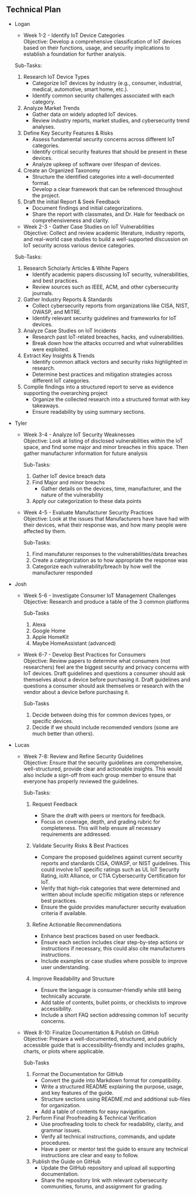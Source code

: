 ## Technical Plan

- Logan
  - Week 1-2 - Identify IoT Device Categories  
Objective: Develop a comprehensive classification of IoT devices based on their functions, usage, and security implications to establish a foundation for further analysis.

  Sub-Tasks:
  1.  Research IoT Device Types
      - Categorize IoT devices by industry (e.g., consumer, industrial, medical, automotive, smart home, etc.).
      - Identify common security challenges associated with each category.
  2.  Analyze Market Trends
      - Gather data on widely adopted IoT devices.
      - Review industry reports, market studies, and cybersecurity trend analyses.
  3.  Define Key Security Features & Risks  
      - Assess fundamental security concerns across different IoT categories.
      - Identify critical security features that should be present in these devices.
      - Analyze upkeep of software over lifespan of devices.
  4.  Create an Organized Taxonomy
      - Structure the identified categories into a well-documented format.
      - Develop a clear framework that can be referenced throughout the project.
  5.  Draft the initial Report & Seek Feedback
      - Document findings and initial categorizations.
      - Share the report with classmates, and Dr. Hale for feedback on comprehensiveness and clarity.
        
  - Week 2-3 - Gather Case Studies on IoT Vulnerabilities  
Objective: Collect and review academic literature, industry reports, and real-world case studies to build a well-supported discussion on IoT security across various device categories.

  Sub-Tasks:
  1.  Research Scholarly Articles & White Papers
      - Identify academic papers discussing IoT security, vulnerabilities, and best practices.
      - Review sources such as IEEE, ACM, and other cybersecurity journals.
  2.  Gather Industry Reports & Standards
      - Collect cybersecurity reports from organizations like CISA, NIST, OWASP, and MITRE.
      - Identify relevant security guidelines and frameworks for IoT devices.
  3.  Analyze Case Studies on IoT Incidents
      - Research past IoT-related breaches, hacks, and vulnerabilities.
      - Break down how the attacks occurred and what vulnerabilities were exploited.
  4.  Extract Key Insights & Trends
      - Identify common attack vectors and security risks highlighted in research.
      - Determine best practices and mitigation strategies across different IoT categories.
  5.  Compile findings into a structured report to serve as evidence supporting the overarching project
      - Organize the collected research into a structured format with key takeaways.
      - Ensure readability by using summary sections.


- Tyler
  - Week 3-4 - Analyze IoT Security Weaknesses  
Objective: Look at listing of disclosed vulnerabilities within the IoT space, and find some major and minor breaches in this space.  Then gather manufacturer information for future analysis
   
    Sub-Tasks:  
    1. Gather IoT device breach data
    2. Find Major and minor breachs
        -  Gather details on the devices, time, manufacturer, and the nature of the vulnerability
    3. Apply our categorization to these data points

  - Week 4-5 - Evaluate Manufacturer Security Practices  
Objective: Look at the issues that Manufacturers have have had with their devices, what their response was, and how many people were affected by them. 
   
    Sub-Tasks:  
    1. Find manufaturer responses to the vulnerabilities/data breaches
    2. Create a categorization as to how appropriate the response was
    3. Categorize each vulnerability/breach by how well the manufacturer responded

- Josh
  - Week 5-6 - Investigate Consumer IoT Management Challenges  
  Objective:  Research and produce a table of the 3 common platforms  

      Sub-Tasks  
      1. Alexa
      2. Google Home
      3. Apple HomeKit
      4. Maybe HomeAssistant (advanced)

  - Week 6-7 - Develop Best Practices for Consumers  
 Objective: Review papers to determine what consumers (not researchers) feel are the biggest security and privacy concerns with IoT devices.  Draft guidelines and questions a consumer should ask themselves about a device before purchasing it. Draft guidelines and questions a consumer should ask themselves or research with the vendor about a device before purchasing it.  
  
      Sub-Tasks
      1.  Decide between doing this for common devices types, or specific devices.  
      2.  Decide if we should include recomended vendors (some are much better than others).  

- Lucas

  - Week 7-8: Review and Refine Security Guidelines  
Objective: Ensure that the security guidelines are comprehensive, well-structured, provide clear and actionable insights. This would also include a sign-off from each group member to ensure that everyone has properly reviewed the guidelines. 

    Sub-Tasks:  
    1.  Request Feedback
        - Share the draft with peers or mentors for feedback.
        - Focus on coverage, depth, and grading rubric for completeness. This will help ensure all necessary requirements are addressed.  

    2.  Validate Security Risks & Best Practices  
        - Compare the proposed guidelines against current security reports and standards CISA, OWASP, or NIST guidelines. This could involve IoT specific ratings such as UL IoT Security Rating, ioXt Alliance, or CTIA Cybersecurity Certification for IoT. 
        - Verify that high-risk categories that were determined and written about include specific mitigation steps or reference best practices.
        - Ensure the guide provides manufacturer security evaluation criteria if available.  
    3.  Refine Actionable Recommendations
        - Enhance best practices based on user feedback.
        - Ensure each section includes clear step-by-step actions or instructions if necessary, this could also cite manufacturers instructions.  
        - Include examples or case studies where possible to improve user understanding.
    4.  Improve Readability and Structure  
        - Ensure the language is consumer-friendly while still being technically accurate.
        - Add table of contents, bullet points, or checklists to improve accessibility.
        - Include a short FAQ section addressing common IoT security concerns.
   
  - Week 8-10: Finalize Documentation & Publish on GitHub  
Objective: Prepare a well-documented, structured, and publicly accessible guide that is accessibility-friendly and includes graphs, charts, or plots where applicable.

    Sub-Tasks

    1. Format the Documentation for GitHub
        - Convert the guide into Markdown format for compatibility.
        - Write a structured README explaining the purpose, usage, and key features of the guide.
        - Structure sections using README.md and additional sub-files for organization.
        - Add a table of contents for easy navigation.
    2.  Perform Final Proofreading & Technical Verification
        - Use proofreading tools to check for readability, clarity, and grammar issues.
        - Verify all technical instructions, commands, and update procedures.
        - Have a peer or mentor test the guide to ensure any technical instructions are clear and easy to follow.  
    3. Publish the Guide on GitHub
        - Update the GitHub repository and upload all supporting documentation.
        - Share the repository link with relevant cybersecurity communities, forums, and assignment for grading. 
